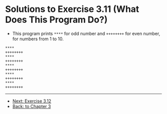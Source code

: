# Solutions to Exercise 3.11 (What Does This Program Do?)

-   This program prints `****` for odd number and `++++++++` for even number, for numbers from 1 to 10.

```text
****
++++++++
****
++++++++
****
++++++++
****
++++++++
****
++++++++
```

---

-   [Next: Exercise 3.12](03_12.md)
-   [Back: to Chapter 3](README.md)
